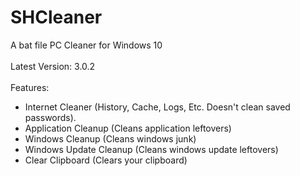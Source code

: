 # SHCleaner
A bat file PC Cleaner for Windows 10
<br><br>
Latest Version: 3.0.2
<br><br>
Features:
- Internet Cleaner (History, Cache, Logs, Etc. Doesn't clean saved passwords).
- Application Cleanup (Cleans application leftovers)
- Windows Cleanup (Cleans windows junk)
- Windows Update Cleanup (Cleans windows update leftovers)
- Clear Clipboard (Clears your clipboard)